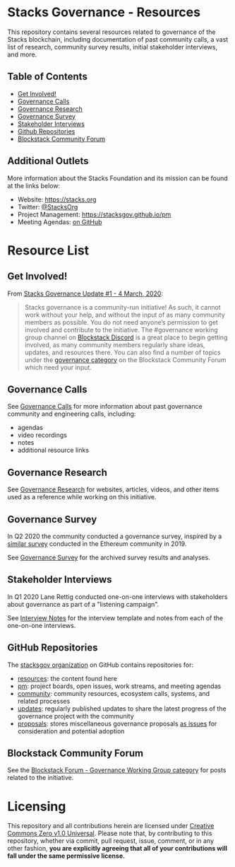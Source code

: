 # Stacks Governance - Resources

This repository contains several resources related to governance of the Stacks blockchain, including documentation of past community calls, a vast list of research, community survey results, initial stakeholder interviews, and more.

## Table of Contents

<!-- TOC -->

- [Get Involved!](#get-involved)
- [Governance Calls](#governance-calls)
- [Governance Research](#governance-research)
- [Governance Survey](#governance-survey)
- [Stakeholder Interviews](#stakeholder-interviews)
- [Github Repositories](#github-repositories)
- [Blockstack Community Forum](#blockstack-community-forum)

<!-- /TOC -->

## Additional Outlets

More information about the Stacks Foundation and its mission can be found at the links below:

- Website: https://stacks.org
- Twitter: [@StacksOrg](https://twitter.com/StacksOrg)
- Project Management: https://stacksgov.github.io/pm
- Meeting Agendas: [on GitHub](https://github.com/stacksgov/pm/issues?q=is%3Aissue+label%3Amtg-agenda)

# Resource List

## Get Involved!

From [Stacks Governance Update #1 - 4 March, 2020](https://github.com/stacksgov/updates/blob/master/updates/20200304-update-001.md):

> Stacks governance is a community-run initiative! As such, it cannot work without your help, and without the input of as many community members as possible. You do not need anyone’s permission to get involved and contribute to the initiative. The #governance working group channel on [Blockstack Discord](https://discordapp.com/invite/ny6wGkx) is a great place to begin getting involved, as many community members regularly share ideas, updates, and resources there. You can also find a number of topics under the [governance category](https://forum.blockstack.org/c/Working-Groups/governance/) on the Blockstack Community Forum which need your input.

## Governance Calls

See [Governance Calls](calls/) for more information about past governance community and engineering calls, including:
- agendas
- video recordings
- notes
- additional resource links

## Governance Research

See [Governance Research](research/) for websites, articles, videos, and other items used as a reference while working on this initiative.

## Governance Survey

In Q2 2020 the community conducted a governance survey, inspired by a [similar survey](https://medium.com/coinmonks/ethereum-governance-survey-results-c67c11695f2a) conducted in the Ethereum community in 2019.

See [Governance Survey](survey/) for the archived survey results and analyses.

## Stakeholder Interviews

In Q1 2020 Lane Rettig conducted one-on-one interviews with stakeholders about governance as part of a "listening campaign".

See [Interview Notes](interviews/) for the interview template and notes from each of the one-on-one interviews.

## GitHub Repositories

The [stacksgov organization](https://github.com/stacksgov) on GitHub contains repositories for:

- [resources](https://stacksgov.github.io/resources): the content found here
- [pm](https://stacksgov.github.io/pm): project boards, open issues, work streams, and meeting agendas
- [community](https://github.com/stacksgov/community): community resources, ecosystem calls, systems, and related processes
- [updates](https://github.com/stacksgov/updates): regularly published updates to share the latest progress of the governance project with the community
- [proposals](https://github.com/stacksgov/proposals): stores miscellaneous governance proposals [as issues](https://github.com/stacksgov/proposals/issues) for consideration and potential adoption

## Blockstack Community Forum

See the [Blockstack Forum - Governance Working Group category](https://forum.blockstack.org/c/Working-Groups/governance/) for posts related to the initiative.

# Licensing

This repository and all contributions herein are licensed under [Creative Commons Zero v1.0 Universal](https://github.com/stacksgov/resources/blob/master/LICENSE). Please note that, by contributing to this repository, whether via commit, pull request, issue, comment, or in any other fashion, **you are explicitly agreeing that all of your contributions will fall under the same permissive license.**
